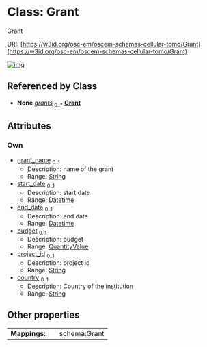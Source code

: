 
# Class: Grant

Grant

URI: [https://w3id.org/osc-em/oscem-schemas-cellular-tomo/Grant](https://w3id.org/osc-em/oscem-schemas-cellular-tomo/Grant)


[![img](https://yuml.me/diagram/nofunky;dir:TB/class/[QuantityValue],[QuantityValue]<budget%200..1-++[Grant&#124;grant_name:string%20%3F;start_date:datetime%20%3F;end_date:datetime%20%3F;project_id:string%20%3F;country:string%20%3F],[Organizational]++-%20grants%200..*>[Grant],[Organizational])](https://yuml.me/diagram/nofunky;dir:TB/class/[QuantityValue],[QuantityValue]<budget%200..1-++[Grant&#124;grant_name:string%20%3F;start_date:datetime%20%3F;end_date:datetime%20%3F;project_id:string%20%3F;country:string%20%3F],[Organizational]++-%20grants%200..*>[Grant],[Organizational])

## Referenced by Class

 *  **None** *[grants](grants.md)*  <sub>0..\*</sub>  **[Grant](Grant.md)**

## Attributes


### Own

 * [grant_name](grant_name.md)  <sub>0..1</sub>
     * Description: name of the grant
     * Range: [String](types/String.md)
 * [start_date](start_date.md)  <sub>0..1</sub>
     * Description: start date
     * Range: [Datetime](types/Datetime.md)
 * [end_date](end_date.md)  <sub>0..1</sub>
     * Description: end date
     * Range: [Datetime](types/Datetime.md)
 * [budget](budget.md)  <sub>0..1</sub>
     * Description: budget
     * Range: [QuantityValue](QuantityValue.md)
 * [project_id](project_id.md)  <sub>0..1</sub>
     * Description: project id
     * Range: [String](types/String.md)
 * [country](country.md)  <sub>0..1</sub>
     * Description: Country of the institution
     * Range: [String](types/String.md)

## Other properties

|  |  |  |
| --- | --- | --- |
| **Mappings:** | | schema:Grant |